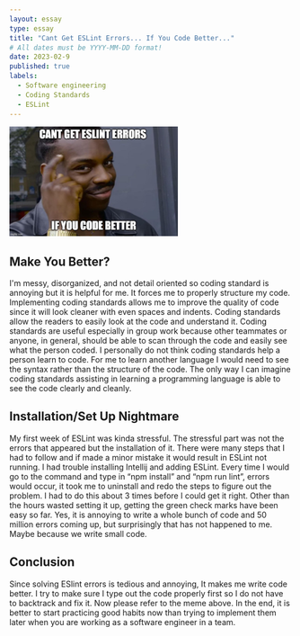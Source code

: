 ```yaml
---
layout: essay
type: essay
title: "Cant Get ESLint Errors... If You Code Better..."
# All dates must be YYYY-MM-DD format!
date: 2023-02-9
published: true
labels:
  - Software engineering
  - Coding Standards
  - ESLint
---
```


<img width="300px" class="rounded float-start pe-4" src="../img/ESLintMeme.jpg">

## **Make You Better?**
I'm messy, disorganized, and not detail oriented so coding standard is annoying but it is helpful for me. It forces me to properly structure my code. Implementing coding standards allows me to improve the quality of code since it will look cleaner with even spaces and indents. Coding standards allow the readers to easily look at the code and understand it. Coding standards are useful especially in group work because other teammates or anyone, in general, should be able to scan through the code and easily see what the person coded. I personally do not think coding standards help a person learn to code. For me to learn another language I would need to see the syntax rather than the structure of the code. The only way I can imagine coding standards assisting in learning a programming language is able to see the code clearly and cleanly. 
 
## **Installation/Set Up Nightmare**
My first week of ESLint was kinda stressful. The stressful part was not the errors that appeared but the installation of it. There were many steps that I had to follow and if made a minor mistake it would result in ESLint not running. I had trouble installing Intellij and adding ESLint. Every time I would go to the command and type in “npm install” and “npm run lint”, errors would occur, it took me to uninstall and redo the steps to figure out the problem. I had to do this about 3 times before I could get it right. Other than the hours wasted setting it up,  getting the green check marks have been easy so far. Yes, it is annoying to write a whole bunch of code and 50 million errors coming up, but surprisingly that has not happened to me. Maybe because we write small code. 

## **Conclusion**
Since solving ESlint errors is tedious and annoying, It makes me write code better. I try to make sure I type out the code properly first so I do not have to backtrack and fix it. Now please refer to the meme above. In the end, it is better to start practicing good habits now than trying to implement them later when you are working as a software engineer in a team.
